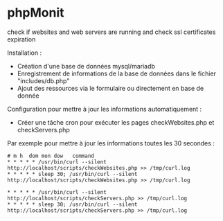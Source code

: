 # phpMonit
check if websites and web servers are running and check ssl certificates expiration

Installation :

- Création d'une base de données mysql/mariadb
- Enregistrement de informations de la base de données dans le fichier "includes/db.php"
- Ajout des ressources via le formulaire ou directement en base de donnée

Configuration pour mettre à jour les informations automatiquement :

- Créer une tâche cron pour exécuter les pages checkWebsites.php et checkServers.php

Par exemple pour mettre à jour les informations toutes les 30 secondes :

```
# m h  dom mon dow   command
* * * * * /usr/bin/curl --silent http://localhost/scripts/checkWebsites.php >> /tmp/curl.log
* * * * * sleep 30; /usr/bin/curl --silent http://localhost/scripts/checkWebsites.php >> /tmp/curl.log

* * * * * /usr/bin/curl --silent http://localhost/scripts/checkServers.php >> /tmp/curl.log
* * * * * sleep 30; /usr/bin/curl --silent http://localhost/scripts/checkServers.php >> /tmp/curl.log
```
